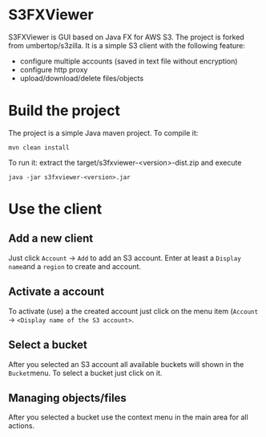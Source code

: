 
# S3FXViewer
S3FXViewer is GUI based on Java FX for AWS S3. The project is forked from umbertop/s3zilla.
It is a simple S3 client with the following feature:
- configure multiple accounts (saved in text file without encryption)
- configure http proxy
- upload/download/delete files/objects

# Build the project
The project is a simple Java maven project.
To compile it:

    mvn clean install

To run it:
extract the target/s3fxviewer-\<version\>-dist.zip and execute
    
    java -jar s3fxviewer-<version>.jar

# Use the client
## Add a new client
Just click `Account` -> `Add` to add an S3 account. Enter at least a `Display name`and a `region` to create and account.
## Activate a account
To activate (use) a the created account just click on the menu item (`Account` -> `<Display name of the S3 account>`.
## Select a bucket
After you selected an S3 account all available buckets will shown in the `Bucket`menu. To select a bucket just click on it.
## Managing objects/files
After you selected a bucket use the context menu in the main area for all actions.

